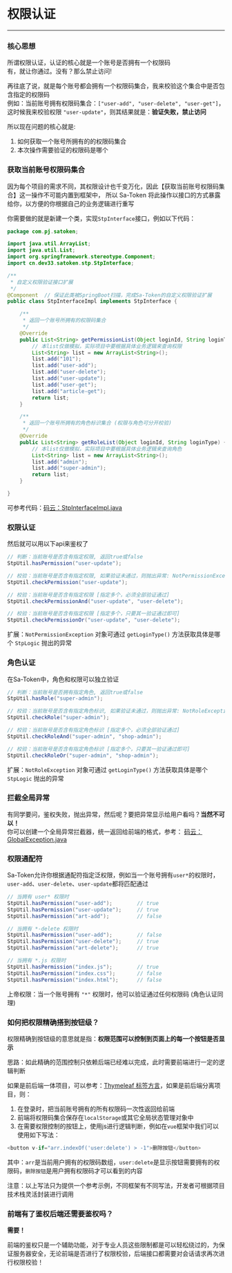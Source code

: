 # 权限认证
--- 


### 核心思想

所谓权限认证，认证的核心就是一个账号是否拥有一个权限码 <br/>
有，就让你通过。没有？那么禁止访问!

再往底了说，就是每个账号都会拥有一个权限码集合，我来校验这个集合中是否包含指定的权限码 <br/>
例如：当前账号拥有权限码集合：`["user-add", "user-delete", "user-get"]`，这时候我来校验权限 `"user-update"`，则其结果就是：**验证失败，禁止访问** <br/>

所以现在问题的核心就是: 
1. 如何获取一个账号所拥有的的权限码集合
2. 本次操作需要验证的权限码是哪个 

### 获取当前账号权限码集合
因为每个项目的需求不同，其权限设计也千变万化，因此【获取当前账号权限码集合】这一操作不可能内置到框架中，
所以 Sa-Token 将此操作以接口的方式暴露给你，以方便的你根据自己的业务逻辑进行重写

你需要做的就是新建一个类，实现`StpInterface`接口，例如以下代码：

``` java 
package com.pj.satoken;

import java.util.ArrayList;
import java.util.List;
import org.springframework.stereotype.Component;
import cn.dev33.satoken.stp.StpInterface;

/**
 * 自定义权限验证接口扩展 
 */
@Component	// 保证此类被SpringBoot扫描，完成Sa-Token的自定义权限验证扩展 
public class StpInterfaceImpl implements StpInterface {

	/**
	 * 返回一个账号所拥有的权限码集合 
	 */
	@Override
	public List<String> getPermissionList(Object loginId, String loginType) {
		// 本list仅做模拟，实际项目中要根据具体业务逻辑来查询权限
		List<String> list = new ArrayList<String>();	
		list.add("101");
		list.add("user-add");
		list.add("user-delete");
		list.add("user-update");
		list.add("user-get");
		list.add("article-get");
		return list;
	}

	/**
	 * 返回一个账号所拥有的角色标识集合 (权限与角色可分开校验)
	 */
	@Override
	public List<String> getRoleList(Object loginId, String loginType) {
		// 本list仅做模拟，实际项目中要根据具体业务逻辑来查询角色
		List<String> list = new ArrayList<String>();	
		list.add("admin");
		list.add("super-admin");
		return list;
	}

}
```

可参考代码：[码云：StpInterfaceImpl.java](https://gitee.com/dromara/sa-token/blob/dev/sa-token-demo/sa-token-demo-jwt/src/test/java/com/pj/test/satoken/StpInterfaceImpl.java)



### 权限认证
然后就可以用以下api来鉴权了

``` java
// 判断：当前账号是否含有指定权限, 返回true或false
StpUtil.hasPermission("user-update");		

// 校验：当前账号是否含有指定权限, 如果验证未通过，则抛出异常: NotPermissionException 
StpUtil.checkPermission("user-update");		

// 校验：当前账号是否含有指定权限 [指定多个，必须全部验证通过]
StpUtil.checkPermissionAnd("user-update", "user-delete");		

// 校验：当前账号是否含有指定权限 [指定多个，只要其一验证通过即可]
StpUtil.checkPermissionOr("user-update", "user-delete");		
```

扩展：`NotPermissionException` 对象可通过 `getLoginType()` 方法获取具体是哪个 `StpLogic` 抛出的异常


### 角色认证
在Sa-Token中，角色和权限可以独立验证

``` java
// 判断：当前账号是否拥有指定角色, 返回true或false
StpUtil.hasRole("super-admin");		

// 校验：当前账号是否含有指定角色标识, 如果验证未通过，则抛出异常: NotRoleException
StpUtil.checkRole("super-admin");		

// 校验：当前账号是否含有指定角色标识 [指定多个，必须全部验证通过]
StpUtil.checkRoleAnd("super-admin", "shop-admin");		

// 校验：当前账号是否含有指定角色标识 [指定多个，只要其一验证通过即可] 
StpUtil.checkRoleOr("super-admin", "shop-admin");		
```

扩展：`NotRoleException` 对象可通过 `getLoginType()` 方法获取具体是哪个 `StpLogic` 抛出的异常



### 拦截全局异常
有同学要问，鉴权失败，抛出异常，然后呢？要把异常显示给用户看吗？**当然不可以！** <br>
你可以创建一个全局异常拦截器，统一返回给前端的格式，参考：
[码云：GlobalException.java](https://gitee.com/dromara/sa-token/blob/master/sa-token-demo/sa-token-demo-springboot/src/main/java/com/pj/current/GlobalException.java)


### 权限通配符
Sa-Token允许你根据通配符指定泛权限，例如当一个账号拥有`user*`的权限时，`user-add`、`user-delete`、`user-update`都将匹配通过

``` java
// 当拥有 user* 权限时
StpUtil.hasPermission("user-add");        // true
StpUtil.hasPermission("user-update");     // true
StpUtil.hasPermission("art-add");         // false

// 当拥有 *-delete 权限时
StpUtil.hasPermission("user-add");        // false
StpUtil.hasPermission("user-delete");     // true
StpUtil.hasPermission("art-delete");      // true

// 当拥有 *.js 权限时
StpUtil.hasPermission("index.js");        // true
StpUtil.hasPermission("index.css");       // false
StpUtil.hasPermission("index.html");      // false
```

上帝权限：当一个账号拥有 `"*"` 权限时，他可以验证通过任何权限码 (角色认证同理)


### 如何把权限精确搭到按钮级？
权限精确到按钮级的意思就是指：**权限范围可以控制到页面上的每一个按钮是否显示**

思路：如此精确的范围控制只依赖后端已经难以完成，此时需要前端进行一定的逻辑判断

如果是前后端一体项目，可以参考：[Thymeleaf 标签方言](/plugin/thymeleaf-extend)，如果是前后端分离项目，则：

1. 在登录时，把当前账号拥有的所有权限码一次性返回给前端
2. 前端将权限码集合保存在`localStorage`或其它全局状态管理对象中
3. 在需要权限控制的按钮上，使用js进行逻辑判断，例如在`vue`框架中我们可以使用如下写法：
``` js
<button v-if="arr.indexOf('user:delete') > -1">删除按钮</button>
```
其中：`arr`是当前用户拥有的权限码数组，`user:delete`是显示按钮需要拥有的权限码，`删除按钮`是用户拥有权限码才可以看到的内容


注意：以上写法只为提供一个参考示例，不同框架有不同写法，开发者可根据项目技术栈灵活封装进行调用


### 前端有了鉴权后端还需要鉴权吗？
**需要！**

前端的鉴权只是一个辅助功能，对于专业人员这些限制都是可以轻松绕过的，为保证服务器安全，无论前端是否进行了权限校验，后端接口都需要对会话请求再次进行权限校验！


